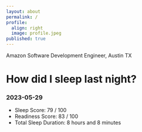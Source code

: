 ```yaml
---
layout: about
permalink: /
profile:
  align: right
  image: profile.jpeg
published: true
---
```


Amazon Software Development Engineer, Austin TX

# How did I sleep last night? 
### 2023-05-29
- Sleep Score: 79 / 100
- Readiness Score: 83 / 100 
- Total Sleep Duration: 8 hours and 8 minutes
